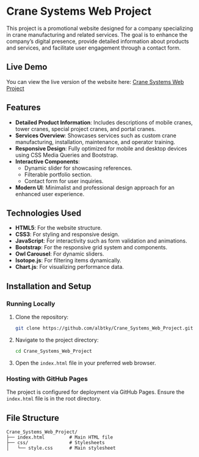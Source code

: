 # Crane Systems Web Project

This project is a promotional website designed for a company specializing in crane manufacturing and related services. The goal is to enhance the company’s digital presence, provide detailed information about products and services, and facilitate user engagement through a contact form.

## Live Demo
You can view the live version of the website here: [Crane Systems Web Project](https://albtky.github.io/Crane_Systems_Web_Project/)

## Features
- **Detailed Product Information**: Includes descriptions of mobile cranes, tower cranes, special project cranes, and portal cranes.
- **Services Overview**: Showcases services such as custom crane manufacturing, installation, maintenance, and operator training.
- **Responsive Design**: Fully optimized for mobile and desktop devices using CSS Media Queries and Bootstrap.
- **Interactive Components**:
  - Dynamic slider for showcasing references.
  - Filterable portfolio section.
  - Contact form for user inquiries.
- **Modern UI**: Minimalist and professional design approach for an enhanced user experience.

## Technologies Used
- **HTML5**: For the website structure.
- **CSS3**: For styling and responsive design.
- **JavaScript**: For interactivity such as form validation and animations.
- **Bootstrap**: For the responsive grid system and components.
- **Owl Carousel**: For dynamic sliders.
- **Isotope.js**: For filtering items dynamically.
- **Chart.js**: For visualizing performance data.

## Installation and Setup
### Running Locally
1. Clone the repository:
   ```bash
   git clone https://github.com/albtky/Crane_Systems_Web_Project.git
   ```
2. Navigate to the project directory:
   ```bash
   cd Crane_Systems_Web_Project
   ```
3. Open the `index.html` file in your preferred web browser.

### Hosting with GitHub Pages
The project is configured for deployment via GitHub Pages. Ensure the `index.html` file is in the root directory.

## File Structure
```
Crane_Systems_Web_Project/
├── index.html         # Main HTML file
├── css/               # Stylesheets
│   └── style.css      # Main stylesheet
